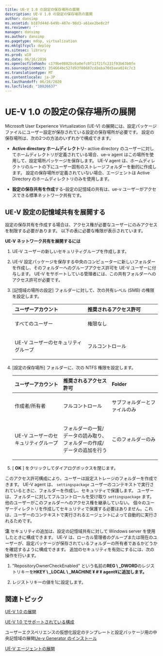 ```yaml
---
title: UE-V 1.0 の設定の保存場所の展開
description: UE-V 1.0 の設定の保存場所の展開
author: dansimp
ms.assetid: b187d44d-649b-487e-98d3-a61ee2be8c2f
ms.reviewer: ''
manager: dansimp
ms.author: dansimp
ms.pagetype: mdop, virtualization
ms.mktglfcycl: deploy
ms.sitesec: library
ms.prod: w10
ms.date: 06/16/2016
ms.openlocfilehash: c179be0882bc6a0efc0f11f21fc231f03b63b0fe
ms.sourcegitcommit: 354664bc527d93f80687cd2eba70d1eea024c7c3
ms.translationtype: MT
ms.contentlocale: ja-JP
ms.lasthandoff: 06/26/2020
ms.locfileid: "10826637"
---
```

# UE-V 1.0 の設定の保存場所の展開


Microsoft User Experience Virtualization (UE-V) の展開には、設定パッケージファイルにユーザー設定が保存されている設定の保存場所が必要です。 設定の保存場所は、次の2つの方法のいずれかで構成できます。

-   **Active directory ホームディレクトリ**– active directory のユーザーに対してホームディレクトリが定義されている場合、ue-v agent はこの場所を使用して、設定場所パッケージを保存します。 UE-V agent は、ホームディレクトリのルートの下にユーザー固有のストレージフォルダーを動的に作成します。 設定の保存場所が定義されていない場合、エージェントは Active Directory のホームディレクトリのみを使用します。

-   **設定の保存共有を作成**する–設定の記憶域の共有は、ue-v ユーザーがアクセスできる標準ネットワーク共有です。

## UE-V 設定の記憶域共有を展開する


設定の保存共有を作成する場合は、アクセス権が必要なユーザーにのみアクセスを制限する必要があります。 以下の表に必要な権限が表示されています。

**UE-V ネットワーク共有を展開するには**

1.  UE-V ユーザーの新しいセキュリティグループを作成します。

2.  UE-V 設定パッケージを保存する中央のコンピューターに新しいフォルダーを作成し、そのフォルダーへのグループアクセス許可を UE-V ユーザーに付与します。 UE-V をサポートしている管理者には、この共有フォルダーへのアクセス許可が必要です。

3.  [記憶域の場所の設定] フォルダーに対して、次の共有レベル (SMB) の権限を設定します。

    <table>
    <colgroup>
    <col width="50%" />
    <col width="50%" />
    </colgroup>
    <thead>
    <tr class="header">
    <th align="left"><strong>ユーザーアカウント</strong></th>
    <th align="left"><strong>推奨されるアクセス許可</strong></th>
    </tr>
    </thead>
    <tbody>
    <tr class="odd">
    <td align="left"><p>すべてのユーザー</p></td>
    <td align="left"><p>権限なし</p></td>
    </tr>
    <tr class="even">
    <td align="left"><p>UE-V ユーザーのセキュリティグループ</p></td>
    <td align="left"><p>フルコントロール</p></td>
    </tr>
    </tbody>
    </table>

     

4.  [設定の保存場所] フォルダーに、次の NTFS 権限を設定します。

    <table>
    <colgroup>
    <col width="33%" />
    <col width="33%" />
    <col width="33%" />
    </colgroup>
    <thead>
    <tr class="header">
    <th align="left"><strong>ユーザーアカウント</strong></th>
    <th align="left"><strong>推奨されるアクセス許可</strong></th>
    <th align="left"><strong>Folder</strong></th>
    </tr>
    </thead>
    <tbody>
    <tr class="odd">
    <td align="left"><p>作成者/所有者</p></td>
    <td align="left"><p>フルコントロール</p></td>
    <td align="left"><p>サブフォルダーとファイルのみ</p></td>
    </tr>
    <tr class="even">
    <td align="left"><p>UE-V ユーザーのセキュリティグループ</p></td>
    <td align="left"><p>フォルダーの一覧/データの読み取り、フォルダーの作成/データの追加を行う</p></td>
    <td align="left"><p>このフォルダーのみ</p></td>
    </tr>
    </tbody>
    </table>

     

5.  [ **OK** ] をクリックしてダイアログボックスを閉じます。

このアクセス許可構成により、ユーザーは設定ストレージのフォルダーを作成できます。 UE-V agent は、 `settingspackage` ユーザーのコンテキストで実行されているときに、フォルダーを作成し、セキュリティで保護します。 ユーザーは、フォルダーに対してフルコントロールを受け取り `settingspackage` ます。 他のユーザーがこのフォルダーへのアクセス権を継承していない。 個々のユーザーディレクトリを作成してセキュリティで保護する必要はありません。これは、ユーザーのコンテキストで実行されるエージェントによって自動的に実行されるためです。

**注** セキュリティの追加は、設定の記憶域共有に対して Windows server を使用したときに構成できます。 UE-V は、ローカル管理者のグループまたは現在のユーザーが、設定パッケージが保存されているフォルダーの所有者であるかどうかを確認するように構成できます。 追加のセキュリティを有効にするには、次の操作を行います。

1.  "RepositoryOwnerCheckEnabled" という名前の**REG \ _DWORD**のレジストリキーを**HKEY \ _LOCAL \ _MACHINE ¥ # ¥ agent¥に追加します。**

2.  レジストリキーの値を1に設定します。

 

## 関連トピック


[UE-V 1.0 の展開](deploying-ue-v-10.md)

[UE-V 1.0 でサポートされている構成](supported-configurations-for-ue-v-10.md)

ユーザーエクスペリエンスの仮想化設定のテンプレートと設定パッケージ用の中央記憶域の展開[Ue-v Generator のインストール](installing-the-ue-v-generator.md)

[UE-V エージェントの展開](deploying-the-ue-v-agent.md)

 

 





